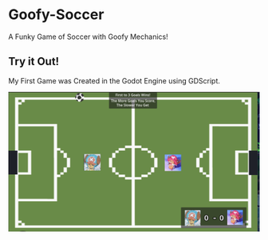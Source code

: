# Goofy-Soccer
A Funky Game of Soccer with Goofy Mechanics!

## Try it Out!
My First Game was Created in the Godot Engine using GDScript.

<div align="center">
<img max-width="800" src="https://github.com/spymanian/Goofy-Soccer/blob/main/gameplay.png"/>
</div>


